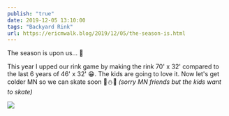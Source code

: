 ```yaml
---
publish: "true"
date: 2019-12-05 13:10:00
tags: "Backyard Rink"
url: https://ericmwalk.blog/2019/12/05/the-season-is.html
---
```


The season is upon us... 🏒

This year I upped our rink game by making the rink 70' x 32' compared to the last 6 years of 46' x 32' 😁. The kids are going to love it. Now let's get colder MN so we can skate soon 🧊⛄🏒 *(sorry MN friends but the kids want to skate)*

![](https://ericmwalk.blog/uploads/2022/28fe70e110.jpg)